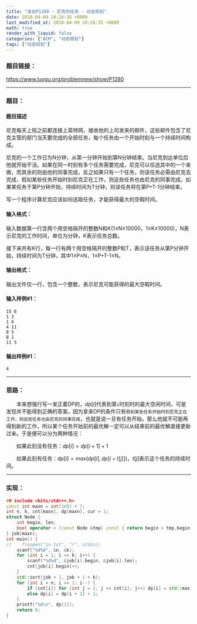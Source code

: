 ```yaml
---
title: "洛谷P1280 - 尼克的任务 - 动态规划"
date: 2018-04-09 20:26:35 +0800
last_modified_at: 2018-04-09 20:26:35 +0800
math: true
render_with_liquid: false
categories: ["ACM", "动态规划"]
tags: ["动态规划"]
---
```


### 题目链接：

https://www.luogu.org/problemnew/show/P1280

---
### 题目：

#### 题目描述

尼克每天上班之前都连接上英特网，接收他的上司发来的邮件，这些邮件包含了尼克主管的部门当天要完成的全部任务，每个任务由一个开始时刻与一个持续时间构成。

尼克的一个工作日为N分钟，从第一分钟开始到第N分钟结束。当尼克到达单位后他就开始干活。如果在同一时刻有多个任务需要完成，尼克可以任选其中的一个来做，而其余的则由他的同事完成，反之如果只有一个任务，则该任务必需由尼克去完成，假如某些任务开始时刻尼克正在工作，则这些任务也由尼克的同事完成。如果某任务于第P分钟开始，持续时间为T分钟，则该任务将在第P+T-1分钟结束。

写一个程序计算尼克应该如何选取任务，才能获得最大的空暇时间。

#### 输入格式：
输入数据第一行含两个用空格隔开的整数N和K(1≤N≤10000，1≤K≤10000)，N表示尼克的工作时间，单位为分钟，K表示任务总数。

接下来共有K行，每一行有两个用空格隔开的整数P和T，表示该任务从第P分钟开始，持续时间为T分钟，其中1≤P≤N，1≤P+T-1≤N。

#### 输出格式：
输出文件仅一行，包含一个整数，表示尼克可能获得的最大空暇时间。

#### 输入样例#1：
```
15 6
1 2
1 6
4 11
8 5
8 1
11 5
```
#### 输出样例#1：
```
4
```

---
### 思路：

&emsp;&emsp;本来想强行写一发正着DP的，$dp[i]$代表到第`i`时刻时的最大空闲时间，可是发现并不能得到正确的答案。因为拿来DP的条件只有`假如某些任务开始时刻尼克正在工作，则这些任务也由尼克的同事完成`，也就是说一旦有任务开始，那么他就不可能再得到新的工作，所以某个任务开始前的最优解一定可以从结束前的最优解直接更新过来。于是便可以分为两种情况：

&emsp;&emsp;如果此刻没有任务：$dp[i] = dp[i + 1] + 1$

&emsp;&emsp;如果此刻有任务：$dp[i] = max(dp[i], dp[i + t[j]])$，$t[j]$表示这个任务的持续时间。

---
### 实现：

```cpp
## include <bits/stdc++.h>
const int maxn = int(1e5) + 7;
int n, k, cnt[maxn], dp[maxn], cur = 1;
struct Node {
    int begin, len;
    bool operator < (const Node &tmp) const { return begin > tmp.begin; }
} job[maxn];
int main() {
//    freopen("in.txt", "r", stdin);
    scanf("%d%d", &n, &k);
    for (int i = 1; i <= k; i++) {
        scanf("%d%d", &job[i].begin, &job[i].len);
        cnt[job[i].begin]++;
    }
    std::sort(job + 1, job + 1 + k);
    for (int i = n; i >= 1; i--) {
        if (cnt[i]) for (int j = 1; j <= cnt[i]; j++) dp[i] = std::max(dp[i], dp[i + job[cur++].len]);
        else dp[i] = dp[i + 1] + 1;
    }
    printf("%d\n", dp[1]);
    return 0;
}
```
